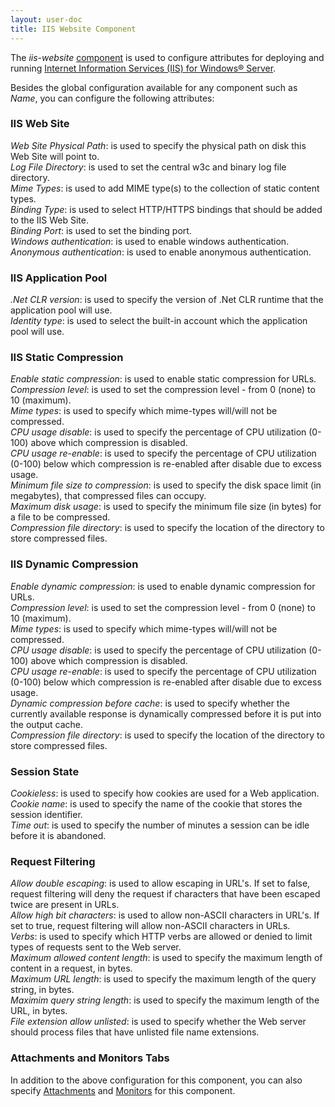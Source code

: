 ```yaml
---
layout: user-doc
title: IIS Website Component
---
```


The _iis-website_ [component](./components.html) is used to configure attributes for deploying and running
[Internet Information Services (IIS) for Windows® Server](https://www.iis.net/).

Besides the global configuration available for any component such as _Name_, you can configure the
following attributes:

### IIS Web Site
_Web Site Physical Path_: is used to specify the physical path on disk this Web Site will point to.<br>
_Log File Directory_: is used to set the central w3c and binary log file directory.<br>
_Mime Types_: is used to add MIME type(s) to the collection of static content types.<br>
_Binding Type_: is used to select HTTP/HTTPS bindings that should be added to the IIS Web Site.<br>
_Binding Port_: is used to set the binding port.<br>
_Windows authentication_: is used to enable windows authentication.<br>
_Anonymous authentication_: is used to enable anonymous authentication.<br>

### IIS Application Pool
_.Net CLR version_: is used to specify the version of .Net CLR runtime that the application pool will use.<br>
_Identity type_: is used to select the built-in account which the application pool will use.<br>

### IIS Static Compression
_Enable static compression_: is used to enable static compression for URLs.<br>
_Compression level_: is used to set the compression level - from 0 (none) to 10 (maximum).<br>
_Mime types_: is used to specify which mime-types will/will not be compressed.<br>
_CPU usage disable_: is used to specify the percentage of CPU utilization (0-100) above
which compression is disabled.<br>
_CPU usage re-enable_: is used to specify the percentage of CPU utilization (0-100) below
which compression is re-enabled after disable due to excess usage.<br>
_Minimum file size to compression_: is used to specify the disk space limit (in megabytes),
that compressed files can occupy.<br>
_Maximum disk usage_: is used to specify the minimum file size (in bytes) for a file to be compressed.<br>
_Compression file directory_: is used to specify the location of the directory to store compressed files.<br>

### IIS Dynamic Compression
_Enable dynamic compression_: is used to enable dynamic compression for URLs.<br>
_Compression level_: is used to set the compression level - from 0 (none) to 10 (maximum).<br>
_Mime types_: is used to specify which mime-types will/will not be compressed.<br>
_CPU usage disable_: is used to specify the percentage of CPU utilization (0-100) above
which compression is disabled.<br>
_CPU usage re-enable_: is used to specify the percentage of CPU utilization (0-100) below
which compression is re-enabled after disable due to excess usage.<br>
_Dynamic compression before cache_: is used to specify whether the currently available response is dynamically
compressed before it is put into the output cache.<br>
_Compression file directory_: is used to specify the location of the directory to store compressed files.<br>

### Session State
_Cookieless_: is used to specify how cookies are used for a Web application.<br>
_Cookie name_: is used to specify the name of the cookie that stores the session identifier.<br>
_Time out_: is used to specify the number of minutes a session can be idle before it is abandoned.<br>

### Request Filtering
_Allow double escaping_: is used to allow escaping in URL's. If set to false, request filtering will
deny the request if characters that have been escaped twice are present in URLs.<br>
_Allow high bit characters_: is used to allow non-ASCII characters in URL's. If set to true, request
filtering will allow non-ASCII characters in URLs.<br>
_Verbs_: is used to specify which HTTP verbs are allowed or denied to limit types of requests sent to
the Web server.<br>
_Maximum allowed content length_: is used to specify the maximum length of content in a request, in bytes.<br>
_Maximum URL length_: is used to specify the maximum length of the query string, in bytes.<br>
_Maximim query string length_: is used to specify the maximum length of the URL, in bytes.<br>
_File extension allow unlisted_: is used to specify whether the Web server should process files
that have unlisted file name extensions.<br>


### Attachments and Monitors Tabs
In addition to the above configuration for this component, you can also specify [Attachments](./attachments.html) and
[Monitors](./monitors.html) for this component.